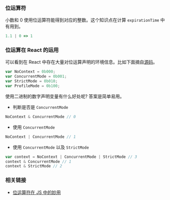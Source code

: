 <!--
abbrlink: 736q491q
-->

### 位运算符

小数和 0 使用位运算符能得到对应的整数。这个知识点在计算 `expirationTime` 中有用到。

```js
1.1 | 0 => 1
```

### 位运算在 React 的运用

可以看到在 React 中存在大量对位运算声明的环境信息。比如下面摘自[源码](https://github.com/MuYunyun/react/blob/bf8c904110dfd4ba6870a952e3291d78136308cb/packages/react-reconciler/src/ReactTypeOfMode.js#L12-L15)。

```js
var NoContext = 0b000;
var ConcurrentMode = 0b001;
var StrictMode = 0b010;
var ProfileMode = 0b100;
```

使用二进制的数字声明变量有什么好处呢? 答案是简单易用。

* 判断是否是 `ConcurrentMode`

```js
NoContext & ConcurrentMode // 0
```

* 使用 `ConcurrentMode`

```js
NoContext | ConcurrentMode // 1
```

* 使用 `ConcurrentMode` 以及 `StrictMode`

```js
var context = NoContext | ConcurrentMode | StrictMode // 3
context & ConcurrentMode // 1
context & StrictMode // 2
```

### 相关链接

* [位运算符在 JS 中的妙用](https://juejin.cn/post/6844903568906911752)